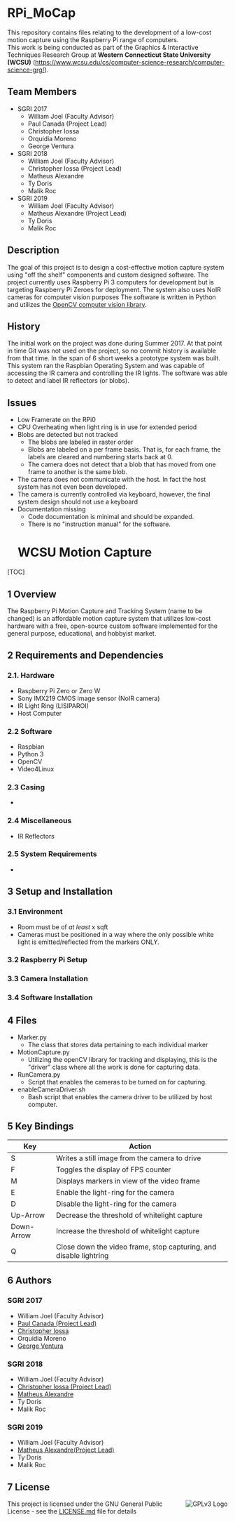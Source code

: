 # RPi_MoCap
This repository contains files relating to the development of a low-cost motion capture using the Raspberry Pi range of computers. <br /> This work is being conducted as part of the Graphics & Interactive Techniques Research Group at **Western Connecticut State University (WCSU)** (https://www.wcsu.edu/cs/computer-science-research/computer-science-grg/). 

## Team Members

- SGRI 2017
	- William Joel (Faculty Advisor)
	- Paul Canada (Project Lead)
	- Christopher Iossa
	- Orquidia Moreno
	- George Ventura
- SGRI 2018 
	- William Joel (Faculty Advisor)
	- Christopher Iossa (Project Lead)
	- Matheus Alexandre
	- Ty Doris
	- Malik Roc
- SGRI 2019 
	- William Joel (Faculty Advisor)
	- Matheus Alexandre (Project Lead)
	- Ty Doris
	- Malik Roc
	
	


## Description
The goal of this project is to design a cost-effective motion capture system using "off the shelf" components and custom designed software. The project currently uses Raspberry Pi 3 computers for development but is targeting Raspberry Pi Zeroes for deployment. The system also uses NoIR cameras for computer vision purposes The software is written in Python and utilizes the [OpenCV computer vision library](https://opencv.org/).

## History

The initial work on the project was done during Summer 2017. At that point in time Git was not used on the project, so no commit history is available from that time. In the span of 6 short weeks a prototype system was built. This system ran the Raspbian Operating System and was capable of accessing the IR camera and controlling the IR lights. The software was able to detect and label IR reflectors (or blobs).

## Issues 

- Low Framerate on the RPi0
- CPU Overheating when light ring is in use for extended period
- Blobs are detected but not tracked
	- The blobs are labeled in raster order
	- Blobs are labeled on a per frame basis. That is, for each frame, the labels are cleared and numbering starts back at 0.
	- The camera does not detect that a blob that has moved from one frame to another is the same blob.
- The camera does not communicate with the host. In fact the host system has not even been developed.
- The camera is currently controlled via keyboard, however, the final system design should not use a keyboard
- Documentation missing
	- Code documentation is minimal and should be expanded.
	- There is no "instruction manual" for the software.
	# WCSU Motion Capture

[TOC]

## 1 Overview

The Raspberry Pi Motion Capture and Tracking System (name to be changed) is an affordable motion capture system that utilizes low-cost hardware with a free, open-source custom software implemented for the general purpose, educational, and hobbyist market.

## 2 Requirements and Dependencies

### 2.1. Hardware
- Raspberry Pi Zero or Zero W
- Sony IMX219 CMOS image sensor (NoIR camera)
- IR Light Ring (LISIPAROI)
- Host Computer

### 2.2 Software
- Raspbian
- Python 3
- OpenCV
- Video4Linux 

### 2.3 Casing
-

### 2.4 Miscellaneous
- IR Reflectors

### 2.5 System Requirements
- 


## 3 Setup and Installation

### 3.1 Environment
- Room must be of *at least* x sqft
- Cameras must be positioned in a way where the only possible white light is emitted/reflected from the markers ONLY.

### 3.2 Raspberry Pi Setup

### 3.3 Camera Installation

### 3.4 Software Installation

## 4 Files
- Marker.py
    - The class that stores data pertaining to each individual marker
- MotionCapture.py
    - Utilizing the openCV library for tracking and displaying, this is the "driver" class where all the work is done for capturing data.
- RunCamera.py
    - Script that enables the cameras to be turned on for capturing.
- enableCameraDriver.sh
    - Bash script that enables the camera driver to be utilized by host computer.

## 5 Key Bindings

|    Key     |                              Action                             | 
|------------|-----------------------------------------------------------------|
|     S      |          Writes a still image from the camera to drive          |
|     F      |               Toggles the display of FPS counter                |
|     M      |           Displays markers in view of the video frame           |
|     E      |              Enable the light-ring for the camera               |
|     D      |             Disable the light-ring for the camera               |
|  Up-Arrow  |          Decrease the threshold of whitelight capture           |
| Down-Arrow |          Increase the threshold of whitelight capture           |
|     Q      |Close down the video frame, stop capturing, and disable lightring|

## 6 Authors
### SGRI 2017
- William Joel (Faculty Advisor)
- [Paul Canada (Project Lead)](https://github.com/PaulCanada)
- [Christopher Iossa]((https://github.com/ChrisIossa))
- Orquidia Moreno
- [George Ventura](https://github.com/GeorgeVentura)
### SGRI 2018 
- William Joel (Faculty Advisor)
- [Christopher Iossa (Project Lead)](https://github.com/ChrisIossa)
- [Matheus Alexandre](https://github.com/madatedeus)
- Ty Doris
- Malik Roc
### SGRI 2019 
- William Joel (Faculty Advisor)
- [Matheus Alexandre(Project Lead)](https://github.com/madatedeus)
- Ty Doris
- Malik Roc



## 7 License
<img src="https://www.gnu.org/graphics/gplv3-127x51.png" alt="GPLv3 Logo" style="float:right;"> This project is licensed under the GNU General Public License - see the [LICENSE.md](LICENSE.md) file for details
